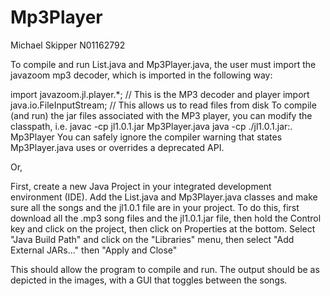 # Mp3Player
Michael Skipper 
N01162792 

To compile and run List.java and Mp3Player.java, the user must import the javazoom mp3 decoder, which is imported in the following way: 

import javazoom.jl.player.*; // This is the MP3 decoder and player
import java.io.FileInputStream; // This allows us to read files from disk
To compile (and run) the jar files associated with the MP3 player, you can modify the classpath, i.e.
javac -cp jl1.0.1.jar Mp3Player.java
java -cp ./jl1.0.1.jar:. Mp3Player
You can safely ignore the compiler warning that states Mp3Player.java uses or overrides a deprecated API.

Or, 

First, create a new Java Project in your integrated development environment (IDE). Add the List.java and Mp3Player.java classes and make sure all the songs and the jl1.0.1 file are in your project. To do this, first download all the .mp3 song files and the jl1.0.1.jar file, then hold the Control key and click on the project, then click on Properties at the bottom. Select "Java Build Path" and click on the "Libraries" menu, then select "Add External JARs..." then "Apply and Close" 

This should allow the program to compile and run. The output should be as depicted in the images, with a GUI that toggles between the songs. 
